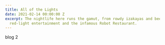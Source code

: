 ```yaml
---
title: All of the Lights
date: 2021-02-14 00:00:00 Z
excerpt: The nightlife here runs the gamut, from rowdy izakayas and beer bars, to
  red-light entertainment and the infamous Robot Restaurant.
---
```


blog 2

